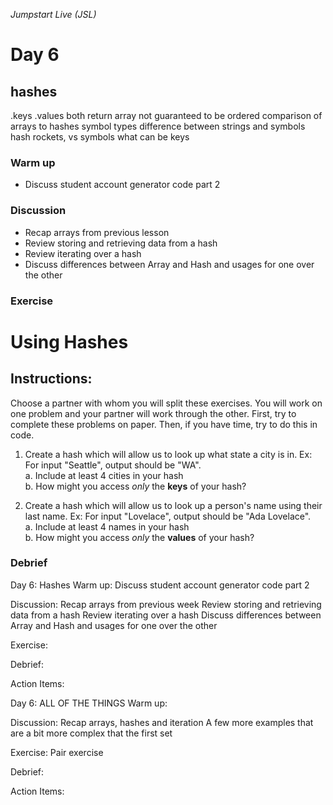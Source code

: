 _Jumpstart Live (JSL)_
# Day 6


hashes
----
.keys
.values
both return array
not guaranteed to be ordered
comparison of arrays to hashes
symbol types
difference between strings and symbols
hash rockets, vs symbols
what can be keys

### Warm up
* Discuss student account generator code part 2

### Discussion
* Recap arrays from previous lesson
* Review storing and retrieving data from a hash
* Review iterating over a hash
* Discuss differences between Array and Hash and usages for one over the other

### Exercise
# Using Hashes

## Instructions:  
Choose a partner with whom you will split these exercises. You will work on one problem and your partner will work through the other. First, try to complete these problems on paper. Then, if you have time, try to do this in code.

1. Create a hash which will allow us to look up what state a city is in. Ex: For input "Seattle", output should be "WA".  
  a. Include at least 4 cities in your hash  
  b. How might you access _only_ the **keys** of your hash?  

2. Create a hash which will allow us to look up a person's name using their last name. Ex: For input "Lovelace", output should be "Ada Lovelace".  
  a. Include at least 4 names in your hash  
  b. How might you access _only_ the **values** of your hash?  

### Debrief

Day 6: Hashes
Warm up:
Discuss student account generator code part 2



Discussion:
Recap arrays from previous week
Review storing and retrieving data from a hash
Review iterating over a hash
Discuss differences between Array and Hash and usages for one over the other


Exercise:



Debrief:



Action Items:









Day 6: ALL OF THE THINGS
Warm up:



Discussion:
Recap arrays, hashes and iteration
A few more examples that are a bit more complex that the first set


Exercise:
Pair exercise


Debrief:



Action Items:


